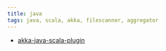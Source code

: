```yaml
---
title: java
tags: java, scala, akka, filescanner, aggregator
---
```


<ul>
    <li>
        <a href="https://github.com/nchikkam/akka-java-scala-plugin">
            akka-java-scala-plugin
        </a>
    </li>
</ul>